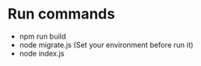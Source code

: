 # Run commands

- npm run build
- node migrate.js (Set your environment before run it)
- node index.js